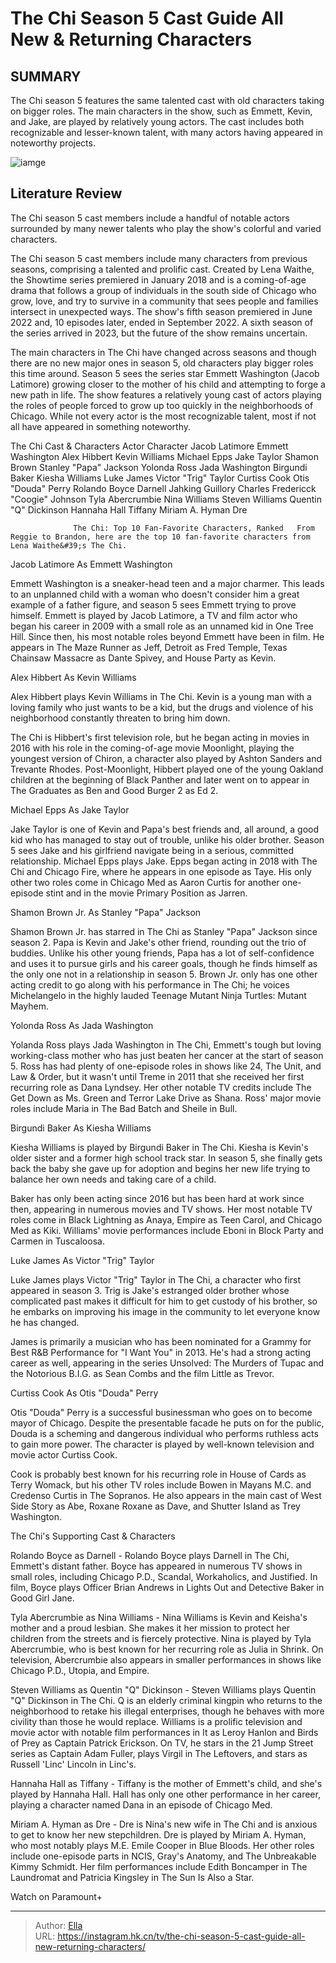 # The Chi Season 5 Cast Guide All New &amp; Returning Characters


## SUMMARY 



  The Chi season 5 features the same talented cast with old characters taking on bigger roles.   The main characters in the show, such as Emmett, Kevin, and Jake, are played by relatively young actors.   The cast includes both recognizable and lesser-known talent, with many actors having appeared in noteworthy projects.  

![iamge](https://static1.srcdn.com/wordpress/wp-content/uploads/2024/01/the-cast-of-the-chi-season-5-all-standing-together-2.jpg)

## Literature Review

The Chi season 5 cast members include a handful of notable actors surrounded by many newer talents who play the show&#39;s colorful and varied characters.




The Chi season 5 cast members include many characters from previous seasons, comprising a talented and prolific cast. Created by Lena Waithe, the Showtime series premiered in January 2018 and is a coming-of-age drama that follows a group of individuals in the south side of Chicago who grow, love, and try to survive in a community that sees people and families intersect in unexpected ways. The show&#39;s fifth season premiered in June 2022 and, 10 episodes later, ended in September 2022. A sixth season of the series arrived in 2023, but the future of the show remains uncertain.




The main characters in The Chi have changed across seasons and though there are no new major ones in season 5, old characters play bigger roles this time around. Season 5 sees the series star Emmett Washington (Jacob Latimore) growing closer to the mother of his child and attempting to forge a new path in life. The show features a relatively young cast of actors playing the roles of people forced to grow up too quickly in the neighborhoods of Chicago. While not every actor is the most recognizable talent, most if not all have appeared in something noteworthy.

 The Chi Cast &amp; Characters   Actor  Character   Jacob Latimore  Emmett Washington   Alex Hibbert  Kevin Williams   Michael Epps  Jake Taylor   Shamon Brown  Stanley &#34;Papa&#34; Jackson   Yolonda Ross  Jada Washington   Birgundi Baker  Kiesha Williams   Luke James  Victor &#34;Trig&#34; Taylor   Curtiss Cook  Otis &#34;Douda&#34; Perry   Rolando Boyce  Darnell   Jahking Guillory  Charles Fredericck &#34;Coogie&#34; Johnson   Tyla Abercrumbie  Nina Williams   Steven Williams  Quentin &#34;Q&#34; Dickinson   Hannaha Hall  Tiffany   Miriam A. Hyman  Dre   






                  The Chi: Top 10 Fan-Favorite Characters, Ranked   From Reggie to Brandon, here are the top 10 fan-favorite characters from Lena Waithe&#39;s The Chi.   


 Jacob Latimore As Emmett Washington 
         

Emmett Washington is a sneaker-head teen and a major charmer. This leads to an unplanned child with a woman who doesn&#39;t consider him a great example of a father figure, and season 5 sees Emmett trying to prove himself. Emmett is played by Jacob Latimore, a TV and film actor who began his career in 2009 with a small role as an unnamed kid in One Tree Hill. Since then, his most notable roles beyond Emmett have been in film. He appears in The Maze Runner as Jeff, Detroit as Fred Temple, Texas Chainsaw Massacre as Dante Spivey, and House Party as Kevin.






 Alex Hibbert As Kevin Williams 
          

Alex Hibbert plays Kevin Williams in The Chi. Kevin is a young man with a loving family who just wants to be a kid, but the drugs and violence of his neighborhood constantly threaten to bring him down.

The Chi is Hibbert&#39;s first television role, but he began acting in movies in 2016 with his role in the coming-of-age movie Moonlight, playing the youngest version of Chiron, a character also played by Ashton Sanders and Trevante Rhodes. Post-Moonlight, Hibbert played one of the young Oakland children at the beginning of Black Panther and later went on to appear in The Graduates as Ben and Good Burger 2 as Ed 2.



 Michael Epps As Jake Taylor 
          




Jake Taylor is one of Kevin and Papa&#39;s best friends and, all around, a good kid who has managed to stay out of trouble, unlike his older brother. Season 5 sees Jake and his girlfriend navigate being in a serious, committed relationship. Michael Epps plays Jake. Epps began acting in 2018 with The Chi and Chicago Fire, where he appears in one episode as Taye. His only other two roles come in Chicago Med as Aaron Curtis for another one-episode stint and in the movie Primary Position as Jarren.



 Shamon Brown Jr. As Stanley &#34;Papa&#34; Jackson 
          

Shamon Brown Jr. has starred in The Chi as Stanley &#34;Papa&#34; Jackson since season 2. Papa is Kevin and Jake&#39;s other friend, rounding out the trio of buddies. Unlike his other young friends, Papa has a lot of self-confidence and uses it to pursue girls and his career goals, though he finds himself as the only one not in a relationship in season 5. Brown Jr. only has one other acting credit to go along with his performance in The Chi; he voices Michelangelo in the highly lauded Teenage Mutant Ninja Turtles: Mutant Mayhem.






 Yolonda Ross As Jada Washington 
          

Yolanda Ross plays Jada Washington in The Chi, Emmett&#39;s tough but loving working-class mother who has just beaten her cancer at the start of season 5. Ross has had plenty of one-episode roles in shows like 24, The Unit, and Law &amp; Order, but it wasn&#39;t until Treme in 2011 that she received her first recurring role as Dana Lyndsey. Her other notable TV credits include The Get Down as Ms. Green and Terror Lake Drive as Shana. Ross&#39; major movie roles include Maria in The Bad Batch and Sheile in Bull.



 Birgundi Baker As Kiesha Williams 
          

Kiesha Williams is played by Birgundi Baker in The Chi. Kiesha is Kevin&#39;s older sister and a former high school track star. In season 5, she finally gets back the baby she gave up for adoption and begins her new life trying to balance her own needs and taking care of a child.




Baker has only been acting since 2016 but has been hard at work since then, appearing in numerous movies and TV shows. Her most notable TV roles come in Black Lightning as Anaya, Empire as Teen Carol, and Chicago Med as Kiki. Williams&#39; movie performances include Eboni in Block Party and Carmen in Tuscaloosa.



 Luke James As Victor &#34;Trig&#34; Taylor 
          

Luke James plays Victor &#34;Trig&#34; Taylor in The Chi, a character who first appeared in season 3. Trig is Jake&#39;s estranged older brother whose complicated past makes it difficult for him to get custody of his brother, so he embarks on improving his image in the community to let everyone know he has changed.

James is primarily a musician who has been nominated for a Grammy for Best R&amp;B Performance for &#34;I Want You&#34; in 2013. He&#39;s had a strong acting career as well, appearing in the series Unsolved: The Murders of Tupac and the Notorious B.I.G. as Sean Combs and the film Little as Trevor.






 Curtiss Cook As Otis &#34;Douda&#34; Perry 
          

Otis &#34;Douda&#34; Perry is a successful businessman who goes on to become mayor of Chicago. Despite the presentable facade he puts on for the public, Douda is a scheming and dangerous individual who performs ruthless acts to gain more power. The character is played by well-known television and movie actor Curtiss Cook.

Cook is probably best known for his recurring role in House of Cards as Terry Womack, but his other TV roles include Bowen in Mayans M.C. and Credenso Curtis in The Sopranos. He also appears in the main cast of West Side Story as Abe, Roxane Roxane as Dave, and Shutter Island as Trey Washington.



 The Chi&#39;s Supporting Cast &amp; Characters 
          




Rolando Boyce as Darnell - Rolando Boyce plays Darnell in The Chi, Emmett&#39;s distant father. Boyce has appeared in numerous TV shows in small roles, including Chicago P.D., Scandal, Workaholics, and Justified. In film, Boyce plays Officer Brian Andrews in Lights Out and Detective Baker in Good Girl Jane.

Tyla Abercrumbie as Nina Williams - Nina Williams is Kevin and Keisha&#39;s mother and a proud lesbian. She makes it her mission to protect her children from the streets and is fiercely protective. Nina is played by Tyla Abercrumbie, who is best known for her recurring role as Julia in Shrink. On television, Abercrumbie also appears in smaller performances in shows like Chicago P.D., Utopia, and Empire.

Steven Williams as Quentin &#34;Q&#34; Dickinson - Steven Williams plays Quentin &#34;Q&#34; Dickinson in The Chi. Q is an elderly criminal kingpin who returns to the neighborhood to retake his illegal enterprises, though he behaves with more civility than those he would replace. Williams is a prolific television and movie actor with notable film performances in It as Leroy Hanlon and Birds of Prey as Captain Patrick Erickson. On TV, he stars in the 21 Jump Street series as Captain Adam Fuller, plays Virgil in The Leftovers, and stars as Russell &#39;Linc&#39; Lincoln in Linc&#39;s.




Hannaha Hall as Tiffany - Tiffany is the mother of Emmett&#39;s child, and she&#39;s played by Hannaha Hall. Hall has only one other performance in her career, playing a character named Dana in an episode of Chicago Med.

Miriam A. Hyman as Dre - Dre is Nina&#39;s new wife in The Chi and is anxious to get to know her new stepchildren. Dre is played by Miriam A. Hyman, who most notably plays M.E. Emile Cooper in Blue Bloods. Her other roles include one-episode parts in NCIS, Gray&#39;s Anatomy, and The Unbreakable Kimmy Schmidt. Her film performances include Edith Boncamper in The Laundromat and Patricia Kingsley in The Sun Is Also a Star.

Watch on Paramount&#43;



---

> Author: [Ella](https://instagram.hk.cn/)  
> URL: https://instagram.hk.cn/tv/the-chi-season-5-cast-guide-all-new-returning-characters/  

